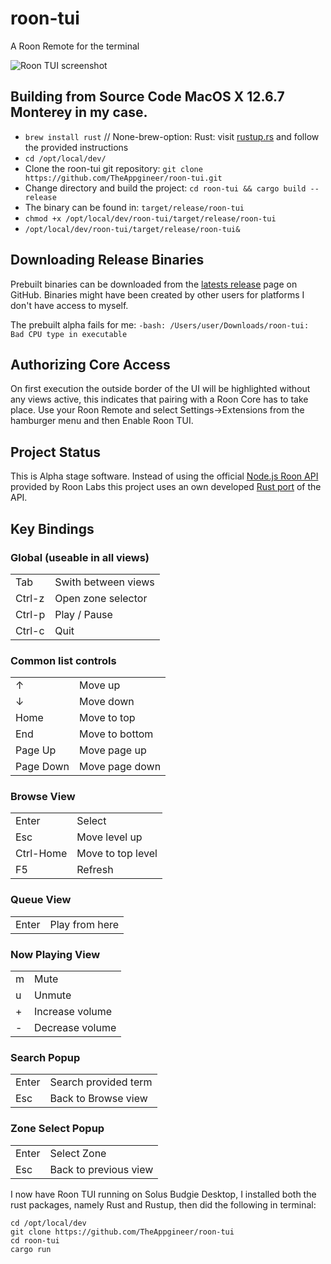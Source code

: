 # roon-tui

A Roon Remote for the terminal

![Roon TUI screenshot](images/screenshot.png)

## Building from Source Code MacOS X 12.6.7 Monterey in my case.
* `brew install rust` // None-brew-option: Rust: visit [rustup.rs](https://rustup.rs/) and follow the provided instructions
* `cd /opt/local/dev/`
* Clone the roon-tui git repository: `git clone https://github.com/TheAppgineer/roon-tui.git`
* Change directory and build the project: `cd roon-tui && cargo build --release`
* The binary can be found in: `target/release/roon-tui`
* `chmod +x /opt/local/dev/roon-tui/target/release/roon-tui`
* `/opt/local/dev/roon-tui/target/release/roon-tui&`

## Downloading Release Binaries
Prebuilt binaries can be downloaded from the [latests release](https://github.com/TheAppgineer/roon-tui/releases/latest) page on GitHub. Binaries might have been created by other users for platforms I don't have access to myself.

The prebuilt alpha fails for me: `-bash: /Users/user/Downloads/roon-tui: Bad CPU type in executable`

## Authorizing Core Access
On first execution the outside border of the UI will be highlighted without any views active, this indicates that pairing with a Roon Core has to take place. Use your Roon Remote and select Settings&rarr;Extensions from the hamburger menu and then Enable Roon TUI.

## Project Status
This is Alpha stage software. Instead of using the official [Node.js Roon API](https://github.com/RoonLabs/node-roon-api) provided by Roon Labs this project uses an own developed [Rust port](https://github.com/TheAppgineer/rust-roon-api) of the API.

## Key Bindings
### Global (useable in all views)
|||
|---|---|
|Tab|Swith between views
|Ctrl-z|Open zone selector
|Ctrl-p|Play / Pause
|Ctrl-c|Quit
### Common list controls
|||
|---|---|
|&uarr;|Move up
|&darr;|Move down
|Home|Move to top
|End|Move to bottom
|Page Up|Move page up
|Page Down|Move page down
### Browse View
|||
|---|---|
|Enter|Select
|Esc|Move level up
|Ctrl-Home|Move to top level
|F5|Refresh
### Queue View
|||
|---|---|
|Enter|Play from here
### Now Playing View
|||
|---|---|
|m|Mute
|u|Unmute
|+|Increase volume
|-|Decrease volume
### Search Popup
|||
|---|---|
|Enter|Search provided term
|Esc|Back to Browse view
### Zone Select Popup
|||
|---|---|
|Enter|Select Zone
|Esc|Back to previous view

I now have Roon TUI running on Solus Budgie Desktop, I installed both the rust packages, namely Rust and Rustup, then did the following in terminal:
```Sh
cd /opt/local/dev
git clone https://github.com/TheAppgineer/roon-tui
cd roon-tui
cargo run
```
